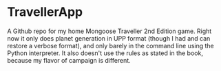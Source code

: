 # TravellerApp
A Github repo for my home Mongoose Traveller 2nd Edition game. Right now it only does planet generation in UPP format (though I had and can restore a verbose format), and only barely in the command line using the Python interpreter. It also doesn't use the rules as stated in the book, because my flavor of campaign is different.
